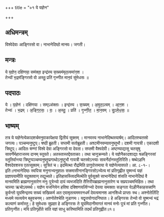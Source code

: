 +++
title = "०१ ये यज्ञेन"

+++
## अधिमन्त्रम्
विश्वेदेवाः आङ्गिरसो वा। नाभानेदिष्ठो मानवः। जगती।

## मन्त्रः
ये य॒ज्ञेन॒ दक्षि॑णया॒ सम॑क्ता॒ इन्द्र॑स्य स॒ख्यम॑मृत॒त्वमा॑न॒श ।  
तेभ्यो॑ भ॒द्रम॑ङ्गिरसो वो अस्तु॒ प्रति॑ गृभ्णीत मान॒वं सु॑मेधसः ॥

## पदपाठः
ये । य॒ज्ञेन॑ । दक्षि॑णया । सम्ऽअ॑क्ताः । इन्द्र॑स्य । स॒ख्यम् । अ॒मृ॒त॒ऽत्वम् । आ॒न॒श ।  
तेभ्यः॑ । भ॒द्रम् । अ॒ङ्गि॒र॒सः॒ । वः॒ । अ॒स्तु॒ । प्रति॑ । गृ॒भ्णी॒त॒ । मा॒न॒वम् । सु॒ऽमे॒ध॒सः॒ ॥

## भाष्यम्
तत्र ये यज्ञेनेत्येकादशर्चमनुवाकापेक्षया द्वितीयं सूक्तम् । मानवस्य नाभानेदिष्थस्यार्षम्। आदितश्चतस्रो जगत्यः। पञ्चम्यनुष्टुप्। षष्ठी ब्रुहती। सप्तमी सतोब्रुहती। अश्टमीनवम्यावनुष्तुभौ। दशमी गायत्री। एकादशी त्रिष्टुप्। आदितः षण्णां विश्वे देवा अङ्गिरसो वा देवता। सप्तमी वैश्वदेवी। अष्टम्याद्यासु चतसृषु सावर्णेर्महाराजस्य दानम् स्तूयते। अतस्तास्तद्देवताकाः। तथा चानुक्रम्यते। ये यज्ञेनैकादशाद्याः षळङ्गिरसां स्तुतिर्वान्त्या त्रिष्टुप्पञ्चम्यनुष्तुप्प्रगाथोऽनुष्टुभौ गायत्री चतस्रोऽन्त्याः सावर्नेर्दानस्तुतिरिति। षष्थेऽहनि वैश्वदेवशस्त्र एतत्सूक्तम्। सुत्रितं च। इदमित्था रौद्रमिति प्रागुपोत्तमाया ये यज्ञेनेत्यावपते। आ. ८-१-। इति॥नाभानेदिष्ठः स्वपित्रा मनुनाभ्यनुज्ञातः सत्त्रमासीनानङ्गिरसोऽभ्येत्य मां प्रतिगृह्णीत युष्मभ्यं यज्ञं प्रज्ञापयामीति यदुक्तवान् तद्युच्यते। इतिहासस्त्विदमित्थेति पूर्वसूक्ते साभानेदिष्ठं शंसति नाभानेदिष्ठं वै मानवमिति ब्राह्मणानुसारेण मनुः पुत्रेभ्यो दायं व्यभजदिति तैत्तिरीयब्राह्मनानुसारेण च सप्रपञ्चमभिहितः। तथा चास्या ऋचोऽयमर्थः। यज्ञेन यजनियेन हविषा दक्शिणयर्त्विग्भ्यो देयया समक्ताः सङ्गता येऽहीनैकाहसत्त्राणि कुर्वन्तो यूयमिन्द्रस्य सख्यं सखिकर्म अत एवामृतत्वममरनधर्मं देवत्वमानश आनशिध्वे प्राप्ताः स्थ। अश्नोतेर्लिटि मध्यमे व्यत्ययेन बहुवचनम्। अश्नोतेश्चेति नुडागमः। यद्वृत्तयोगादनिघातः। हे अङ्गिरसः तेभ्यो वो युष्मभ्यं भद्रं कल्याणं कर्मास्तु। हे सुमेधसः सुप्रज्ञा हे अङ्गिरसः ते यूयमिदानीमागतं मानवं मनोः पुत्रं मां प्रति गृभ्णीत। प्रतिगृःणीत। मयि प्रतिगृहीते सति यज्ञं साधु करिष्यामिति तदर्थं प्रतिगृह्णीत॥१॥